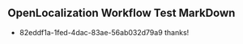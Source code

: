 ## OpenLocalization Workflow Test MarkDown
* 82eddf1a-1fed-4dac-83ae-56ab032d79a9 
thanks!<!--HONumber=Mar16_HO3-->

